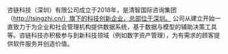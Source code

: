 咨链科技（深圳）有限公司成立于2018年，是清智国际咨询集团（http://tsingzhi.cn/）旗下的科技创新企业，总部位于深圳。
公司从建立开始一直致力于为企业和社会管理机构提供数据系统，基于数据与模型的辅助决策工具等。咨链科技亦积极参与到新科技领域（例如数字资产管理），为有需求的顾客提供软件服务并创造价值。
